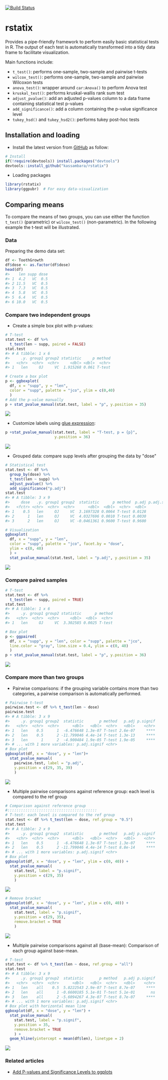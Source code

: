 <!-- README.md is generated from README.Rmd. Please edit that file -->
[![Build Status](https://api.travis-ci.org/kassambara/rstatix.png)](https://travis-ci.org/kassambara/rstatix)

rstatix
=======

Provides a pipe-friendly framework to perform easily basic statistical tests in R. The output of each test is automatically transformed into a tidy data frame to facilitate visualization.

Main functions include:

-   `t_test()`: performs one-sample, two-sample and pairwise t-tests
-   `wilcox_test()`: performs one-sample, two-sample and pairwise Wilcoxon tests
-   `anova_test()`: wrapper around `car:Anova()` to perform Anova test
-   `kruskal_test()`: performs kruskal-wallis rank sum test
-   `adjust_pvalue()`: add an adjusted p-values column to a data frame containing statistical test p-values
-   `add_significance()`: add a column containing the p-value significance level
-   `tukey_hsd()` and `tukey_hsd2()`: performs tukey post-hoc tests

Installation and loading
------------------------

-   Install the latest version from [GitHub](https://github.com/kassambara/rstatix) as follow:

``` r
# Install
if(!require(devtools)) install.packages("devtools")
devtools::install_github("kassambara/rstatix")
```

-   Loading packages

``` r
library(rstatix)  
library(ggpubr)  # For easy data-visualization
```

Comparing means
---------------

To compare the means of two groups, you can use either the function `t_test()` (parametric) or `wilcox_test()` (non-parametric). In the following example the t-test will be illustrated.

### Data

Preparing the demo data set:

``` r
df <- ToothGrowth
df$dose <- as.factor(df$dose)
head(df)
#>    len supp dose
#> 1  4.2   VC  0.5
#> 2 11.5   VC  0.5
#> 3  7.3   VC  0.5
#> 4  5.8   VC  0.5
#> 5  6.4   VC  0.5
#> 6 10.0   VC  0.5
```

### Compare two independent groups

-   Create a simple box plot with p-values:

``` r
# T-test
stat.test <- df %>% 
  t_test(len ~ supp, paired = FALSE) 
stat.test
#> # A tibble: 1 x 6
#>     .y. group1 group2 statistic     p method
#>   <chr>  <chr>  <chr>     <dbl> <dbl>  <chr>
#> 1   len     OJ     VC  1.915268 0.061 T-test

# Create a box plot
p <- ggboxplot(
  df, x = "supp", y = "len", 
  color = "supp", palette = "jco", ylim = c(0,40)
  )
# Add the p-value manually
p + stat_pvalue_manual(stat.test, label = "p", y.position = 35)
```

![](tools/README-unpaired-two-sample-t-test-1.png)

-   Customize labels using [glue expression](https://github.com/tidyverse/glue):

``` r
p +stat_pvalue_manual(stat.test, label = "T-test, p = {p}", 
                      y.position = 36)
```

![](tools/README-custoize-p-value-labels-1.png)

-   Grouped data: compare supp levels after grouping the data by "dose"

``` r
# Statistical test
stat.test <- df %>%
  group_by(dose) %>%
  t_test(len ~ supp) %>%
  adjust_pvalue() %>%
  add_significance("p.adj")
stat.test
#> # A tibble: 3 x 9
#>     dose   .y. group1 group2  statistic      p method  p.adj p.adj.signif
#>   <fctr> <chr>  <chr>  <chr>      <dbl>  <dbl>  <chr>  <dbl>        <chr>
#> 1    0.5   len     OJ     VC  3.1697328 0.0064 T-test 0.0128            *
#> 2      1   len     OJ     VC  4.0327696 0.0010 T-test 0.0030           **
#> 3      2   len     OJ     VC -0.0461361 0.9600 T-test 0.9600           ns

# Visualization
ggboxplot(
  df, x = "supp", y = "len",
  color = "supp", palette = "jco", facet.by = "dose",
  ylim = c(0, 40)
  ) +
  stat_pvalue_manual(stat.test, label = "p.adj", y.position = 35)
```

![](tools/README-grouped-two-sample-t-test-1.png)

### Compare paired samples

``` r
# T-test
stat.test <- df %>% 
  t_test(len ~ supp, paired = TRUE) 
stat.test
#> # A tibble: 1 x 6
#>     .y. group1 group2 statistic      p method
#>   <chr>  <chr>  <chr>     <dbl>  <dbl>  <chr>
#> 1   len     OJ     VC  3.302585 0.0025 T-test

# Box plot
p <- ggpaired(
  df, x = "supp", y = "len", color = "supp", palette = "jco", 
  line.color = "gray", line.size = 0.4, ylim = c(0, 40)
  )
p + stat_pvalue_manual(stat.test, label = "p", y.position = 36)
```

![](tools/README-paired-t-test-1.png)

### Compare more than two groups

-   Pairwise comparisons: if the grouping variable contains more than two categories, a pairwise comparison is automatically performed.

``` r
# Pairwise t-test
pairwise.test <- df %>% t_test(len ~ dose)
pairwise.test
#> # A tibble: 3 x 9
#>     .y. group1 group2  statistic       p method   p.adj p.signif
#>   <chr>  <chr>  <chr>      <dbl>   <dbl>  <chr>   <dbl>    <chr>
#> 1   len    0.5      1  -6.476648 1.3e-07 T-test 2.6e-07     ****
#> 2   len    0.5      2 -11.799046 4.4e-14 T-test 1.3e-13     ****
#> 3   len      1      2  -4.900484 1.9e-05 T-test 1.9e-05     ****
#> # ... with 1 more variables: p.adj.signif <chr>
# Box plot
ggboxplot(df, x = "dose", y = "len")+
  stat_pvalue_manual(
    pairwise.test, label = "p.adj", 
    y.position = c(29, 35, 39)
    )
```

![](tools/README-pairwise-comparisons-1.png)

-   Multiple pairwise comparisons against reference group: each level is compared to the ref group

``` r
# Comparison against reference group
#::::::::::::::::::::::::::::::::::::::::
# T-test: each level is compared to the ref group
stat.test <- df %>% t_test(len ~ dose, ref.group = "0.5")
stat.test
#> # A tibble: 2 x 9
#>     .y. group1 group2  statistic       p method   p.adj p.signif
#>   <chr>  <chr>  <chr>      <dbl>   <dbl>  <chr>   <dbl>    <chr>
#> 1   len    0.5      1  -6.476648 1.3e-07 T-test 1.3e-07     ****
#> 2   len    0.5      2 -11.799046 4.4e-14 T-test 8.8e-14     ****
#> # ... with 1 more variables: p.adj.signif <chr>
# Box plot
ggboxplot(df, x = "dose", y = "len", ylim = c(0, 40)) +
  stat_pvalue_manual(
    stat.test, label = "p.signif", 
    y.position = c(29, 35)
    )
```

![](tools/README-comaprison-against-reference-group-1.png)

``` r
# Remove bracket
ggboxplot(df, x = "dose", y = "len", ylim = c(0, 40)) +
  stat_pvalue_manual(
    stat.test, label = "p.signif", 
    y.position = c(29, 35),
    remove.bracket = TRUE
    )
```

![](tools/README-comaprison-against-reference-group-2.png)

-   Multiple pairwise comparisons against all (base-mean): Comparison of each group against base-mean.

``` r
# T-test
stat.test <- df %>% t_test(len ~ dose, ref.group = "all")
stat.test
#> # A tibble: 3 x 9
#>     .y. group1 group2  statistic       p method   p.adj p.signif
#>   <chr>  <chr>  <chr>      <dbl>   <dbl>  <chr>   <dbl>    <chr>
#> 1   len    all    0.5  5.8222543 2.9e-07 T-test 8.7e-07     ****
#> 2   len    all      1 -0.6600185 5.1e-01 T-test 5.1e-01       ns
#> 3   len    all      2 -5.6094267 4.3e-07 T-test 8.7e-07     ****
#> # ... with 1 more variables: p.adj.signif <chr>
# Box plot with horizontal mean line
ggboxplot(df, x = "dose", y = "len") +
  stat_pvalue_manual(
    stat.test, label = "p.signif", 
    y.position = 35,
    remove.bracket = TRUE
    ) +
  geom_hline(yintercept = mean(df$len), linetype = 2)
```

![](tools/README-comparison-against-base-mean-1.png)

### Related articles

-   [Add P-values and Significance Levels to ggplots](http://www.sthda.com/english/articles/24-ggpubr-publication-ready-plots/76-add-p-values-and-significance-levels-to-ggplots/)
